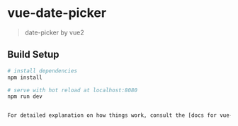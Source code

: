 # vue-date-picker

> date-picker by vue2

## Build Setup

``` bash
# install dependencies
npm install

# serve with hot reload at localhost:8080
npm run dev


For detailed explanation on how things work, consult the [docs for vue-loader](http://vuejs.github.io/vue-loader).
